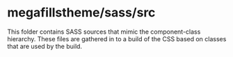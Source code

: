 # megafillstheme/sass/src

This folder contains SASS sources that mimic the component-class hierarchy. These files
are gathered in to a build of the CSS based on classes that are used by the build.
